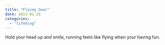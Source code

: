 ```yaml
---
title: "Flying Gear"
date: 2011-01-25
categories: 
  - "lifeblog"
---
```


Hold your head up and smile, running feels like flying when your having fun.
